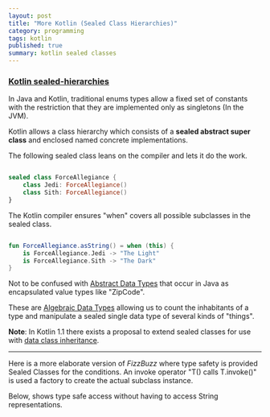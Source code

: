 ```yaml
---
layout: post
title: "More Kotlin (Sealed Class Hierarchies)"
category: programming
tags: kotlin
published: true
summary: kotlin sealed classes
---
```


### [Kotlin sealed-hierarchies](http://kotlinlang.org/docs/reference/classes.html#sealed-classes)

In Java and Kotlin, traditional enums types allow a fixed set of constants with the restriction that they are implemented only as singletons (In the JVM).

Kotlin allows a class hierarchy which consists of a **sealed abstract super class** and enclosed named concrete implementations.

The following sealed class leans on the compiler and lets it do the work.

~~~ kotlin

sealed class ForceAllegiance {
    class Jedi: ForceAllegiance()
    class Sith: ForceAllegiance()
}

~~~

The Kotlin compiler ensures "when" covers all possible subclasses in the sealed class.

~~~ kotlin

fun ForceAllegiance.asString() = when (this) {
    is ForceAllegiance.Jedi -> "The Light"
    is ForceAllegiance.Sith -> "The Dark"
}

~~~

Not to be confused with [Abstract Data Types](https://en.wikipedia.org/wiki/Abstract_data_type) that occur in Java as encapsulated value types like "ZipCode".

These are [Algebraic Data Types](https://en.wikipedia.org/wiki/Algebraic_data_type) allowing us to count the inhabitants of a type and manipulate a sealed single data type of several kinds of "things".

**Note**: In Kotlin 1.1 there exists a proposal to extend sealed classes for use with [data class inheritance](https://github.com/Kotlin/KEEP/blob/master/proposals/data-class-inheritance.md).

---

Here is a more elaborate version of *FizzBuzz* where type safety is provided Sealed Classes for the conditions.
An invoke operator "T() calls T.invoke()" is used a factory to create the actual subclass instance.

<script src="https://gist.github.com/griffio/d84f39bce91898c5ee31df89e5b162e5.js"></script>

Below, shows type safe access without having to access String representations.

<script src="https://gist.github.com/griffio/ed73fcc7f2e39e2f7d05409bc2fd32b7.js"></script>
